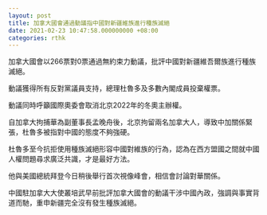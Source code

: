 ```yaml
---
layout: post
title: 加拿大國會通過動議指中國對新疆維族進行種族滅絕
date: 2021-02-23 10:47:58.000000000 +08:00
categories: rthk
---
```


加拿大國會以266票對0票通過無約束力動議，批評中國對新疆維吾爾族進行種族滅絕。

動議獲得所有反對黨議員支持，總理杜魯多及多數內閣成員投棄權票。

動議同時呼籲國際奧委會取消北京2022年的冬奧主辦權。

自加拿大拘捕華為副董事長孟晚舟後，北京拘留兩名加拿大人，導致中加關係緊張，杜魯多被指對中國的態度不夠強硬。

杜魯多至今抗拒使用種族滅絕形容中國對維族的行為，認為在西方盟國之間就中國人權問題尋求廣泛共識，才是最好方法。

他與美國總統拜登今日稍後舉行首次視像峰會，相信會討論對華關係。

中國駐加拿大大使叢培武早前批評加拿大國會的動議干涉中國內政，強調與事實背道而馳，重申新疆完全沒有發生種族滅絕。

